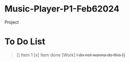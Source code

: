 # Music-Player-P1-Feb62024
Project

# To Do List
> [] Item 1
> [x] Item done
> [Work] <del> I do not wanna do this
> []
